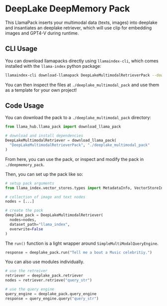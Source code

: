 # DeepLake DeepMemory Pack

This LlamaPack inserts your multimodal data (texts, images) into deeplake and insantiates an deeplake retriever, which will use clip for embedding images and GPT4-V during runtime.

## CLI Usage

You can download llamapacks directly using `llamaindex-cli`, which comes installed with the `llama-index` python package:

```bash
llamaindex-cli download-llamapack DeepLakeMultimodalRetrieverPack --download-dir ./deeplake_multimodal_pack
```

You can then inspect the files at `./deeplake_multimodal_pack` and use them as a template for your own project!

## Code Usage

You can download the pack to a `./deeplake_multimodal_pack` directory:

```python
from llama_hub.llama_pack import download_llama_pack

# download and install dependencies
DeepLakeMultimodalRetriever = download_llama_pack(
  "DeepLakeMultimodalRetrieverPack", "./deeplake_multimodal_pack"
)
```

From here, you can use the pack, or inspect and modify the pack in `./deepmemory_pack`.

Then, you can set up the pack like so:

```python
# setup pack arguments
from llama_index.vector_stores.types import MetadataInfo, VectorStoreInfo

# collection of image and text nodes
nodes = [...]

# create the pack
deeplake_pack = DeepLakeMultimodalRetriever(
  nodes=nodes,
  dataset_path="llama_index",
  overwrite=False
)
```

The `run()` function is a light wrapper around `SimpleMultiModalQueryEngine`.

```python
response = deeplake_pack.run("Tell me a bout a Music celebritiy.")
```

You can also use modules individually.

```python
# use the retreiver
retriever = deeplake_pack.retriever
nodes = retriever.retrieve("query_str")

# use the query engine
query_engine = deeplake_pack.query_engine
response = query_engine.query("query_str")
```
